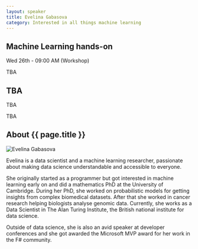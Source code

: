 ```yaml
---
layout: speaker
title: Evelina Gabasova
category: Interested in all things machine learning
---
```


<div class="row">
    <div class="col-md-6">
        <div class="speaker-talk">
            <div class="section-head">
                <h2 class="header-title">Machine Learning hands-on</h2>
                    <p class="header-desc">Wed 26th - 09:00 AM (Workshop)</p>
            </div>
            <div>
                <p>
                    TBA
                </p>
            </div>
        </div>
    </div>
    <div class="col-md-6">
        <div class="speaker-talk">
            <div class="section-head">
                <h2 class="header-title">TBA</h2>
                    <p class="header-desc">TBA</p>
            </div>
            <div>
                <p>
                    TBA
                </p>
            </div>
        </div>
    </div>
</div><!-- /.row -->
<div class="row">
    <div class="col-md-12">
        <div class="speaker-about">
            <div class="section-head">
                <h2 class="header-title">About {{ page.title }}</h2>
                <p class="header-desc">
                    <a href="https://twitter.com/evelgab"><i class="fab fa-twitter"></i></a>
					<a href="https://github.com/evelinag"><i class="fab fa-github-alt"></i></a>
					<a href="http://evelinag.com/"><i class="fas fa-rss"></i></a>
                </p>					
            </div>
            <div class="row">
                <div class="col-md-2">
                    <img src="{{ site.baseurl }}public/assets/speakers/2018/evelina-gabasova.jpg" alt="Evelina Gabasova" />
                </div>
                <div class="col-md-10">
                    <p>
                        Evelina is a data scientist and a machine learning researcher, passionate about making data science understandable and accessible to everyone.
                    </p>
                    <p>
                        She originally started as a programmer but got interested in machine learning early on and did a mathematics PhD at the University of Cambridge. During her PhD, she worked on probabilistic models for getting insights from complex biomedical datasets. After that she worked in cancer research helping biologists analyse genomic data. Currently, she works as a Data Scientist in The Alan Turing Institute, the British national institute for data science.
                    </p>
                    <p>
                        Outside of data science, she is also an avid speaker at developer conferences and she got awarded the Microsoft MVP award for her work in the F# community.
                    </p>
                </div>
            </div>       
        </div>
    </div>
</div>
